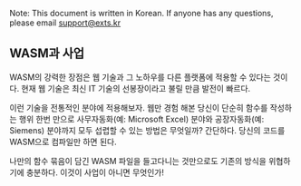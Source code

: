 Note: This document is written in Korean. If anyone has any questions, please email support@exts.kr

## WASM과 사업
WASM의 강력한 장점은 웹 기술과 그 노하우를 다른 플랫폼에 적용할 수 있다는 것이다. 현재 웹 기술은 최신 IT 기술의 선봉장이라고 불릴 만큼 발전이 빠르다.

이런 기술을 전통적인 분야에 적용해보자. 웹만 경험 해본 당신이 단순히 함수를 작성하는 행위 한번 만으로 사무자동화(예: Microsoft Excel) 분야와 공장자동화(예: Siemens) 분야까지 모두 섭렵할 수 있는 방법은 무엇일까? 간단하다. 당신의 코드를 WASM으로 컴파일만 하면 된다.

나만의 함수 묶음이 담긴 WASM 파일을 들고다니는 것만으로도 기존의 방식을 위협하기에 충분하다. 이것이 사업이 아니면 무엇인가!
